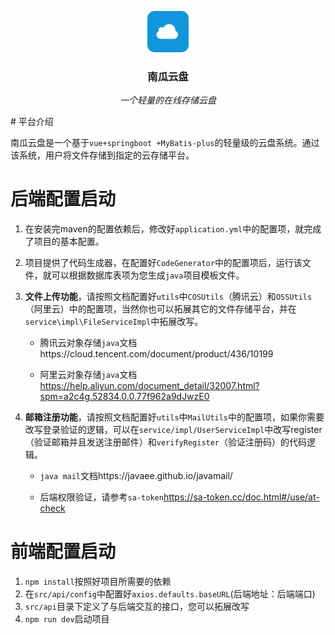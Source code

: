 <p align="center">
<img src=".\logo.png" style="zoom:33%;" />
</p> 
<center> <h3>南瓜云盘</h3> </center>
<P><center><i>一个轻量的在线存储云盘</i></center></p>
# 平台介绍

南瓜云盘是一个基于`vue+springboot +MyBatis-plus`的轻量级的云盘系统。通过该系统，用户将文件存储到指定的云存储平台。



# 后端配置启动

1. 在安装完maven的配置依赖后，修改好`application.yml`中的配置项，就完成了项目的基本配置。

2. 项目提供了代码生成器，在配置好`CodeGenerator`中的配置项后，运行该文件，就可以根据数据库表项为您生成`java`项目模板文件。

3. **文件上传功能**，请按照文档配置好`utils`中`COSUtils`（腾讯云）和`OSSUtils`（阿里云）中的配置项，当然你也可以拓展其它的文件存储平台，并在`service\impl\FileServiceImpl`中拓展改写。

   - 腾讯云对象存储`java`文档https://cloud.tencent.com/document/product/436/10199

   - 阿里云对象存储`java`文档 https://help.aliyun.com/document_detail/32007.html?spm=a2c4g.52834.0.0.77f962a9dJwzE0

4. **邮箱注册功能**，请按照文档配置好`utils`中`MailUtils`中的配置项，如果你需要改写登录验证的逻辑，可以在`service/impl/UserServiceImpl`中改写register（验证邮箱并且发送注册邮件）和`verifyRegister`（验证注册码）的代码逻辑。

   - `java mail`文档https://javaee.github.io/javamail/

   - 后端权限验证，请参考`sa-token`https://sa-token.cc/doc.html#/use/at-check



# 前端配置启动

1. `npm install`按照好项目所需要的依赖
2. 在`src/api/config`中配置好`axios.defaults.baseURL`(后端地址：后端端口)
3. `src/api`目录下定义了与后端交互的接口，您可以拓展改写
4. `npm run dev`启动项目





